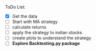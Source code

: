 ToDo List: 
- [x] Get the data
- [ ] Start with MA strategy
- [ ] calculate returns
- [ ] apply the strategy to indian stocks
- [ ] create plots to understand the strategy
- [ ] **Explore Backtesting.py package**